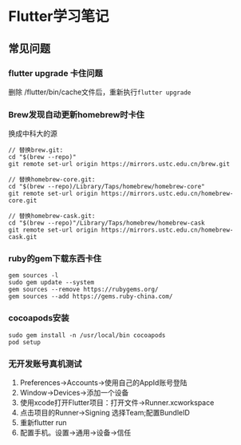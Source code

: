 # Flutter学习笔记
## 常见问题
### flutter upgrade 卡住问题
删除 /flutter/bin/cache文件后，重新执行`flutter upgrade`
### Brew发现自动更新homebrew时卡住
换成中科大的源
```
// 替换brew.git:
cd "$(brew --repo)"
git remote set-url origin https://mirrors.ustc.edu.cn/brew.git

// 替换homebrew-core.git:
cd "$(brew --repo)/Library/Taps/homebrew/homebrew-core"
git remote set-url origin https://mirrors.ustc.edu.cn/homebrew-core.git

// 替换homebrew-cask.git:
cd "$(brew --repo)"/Library/Taps/homebrew/homebrew-cask 
git remote set-url origin https://mirrors.ustc.edu.cn/homebrew-cask.git
```
### ruby的gem下载东西卡住
```
gem sources -l
sudo gem update --system
gem sources --remove https://rubygems.org/
gem sources --add https://gems.ruby-china.com/
```
### cocoapods安装
```
sudo gem install -n /usr/local/bin cocoapods
pod setup
```

### 无开发账号真机测试
1. Preferences->Accounts->使用自己的AppId账号登陆
2. Window->Devices->添加一个设备
3. 使用xcode打开Flutter项目：打开文件->Runner.xcworkspace
4. 点击项目的Runner->Signing 选择Team;配置BundleID
5. 重新flutter run
6. 配置手机。设置->通用->设备->信任
